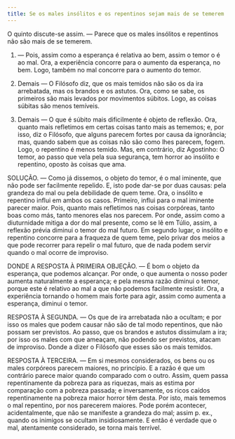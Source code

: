 ```yaml
---
title: Se os males insólitos e os repentinos sejam mais de se temerem
---
```


O quinto discute-se assim. — Parece que os males insólitos e repentinos não são mais de se temerem.  

1. — Pois, assim como a esperança é relativa ao bem, assim o temor o é ao mal. Ora, a experiência concorre para o aumento da esperança, no bem. Logo, também no mal concorre para o aumento do temor. 

2. Demais — O Filósofo diz, que os mais temidos não são os da ira arrebatada, mas os brandos e os astutos. Ora, como se sabe, os primeiros são mais levados por movimentos súbitos. Logo, as coisas súbitas são menos temíveis.  

3. Demais — O que é súbito mais dificilmente é objeto de reflexão. Ora, quanto mais refletimos em certas coisas tanto mais as tememos; e, por isso, diz o Filósofo, que alguns parecem fortes por causa da ignorância; mas, quando sabem que as coisas não são como lhes parecem, fogem. Logo, o repentino é menos temido.  Mas, em contrário, diz Agostinho: O temor, ao passo que vela pela sua segurança, tem horror ao insólito e repentino, oposto às coisas que ama.  

SOLUÇÃO. — Como já dissemos, o objeto do temor, é o mal iminente, que não pode ser facilmente repelido. E, isto pode dar-se por duas causas: pela grandeza do mal ou pela debilidade de quem teme. Ora, o insólito e repentino influi em ambos os casos. Primeiro, influi para o mal iminente parecer maior. Pois, quanto mais refletimos nas coisas corpóreas, tanto boas como más, tanto menores elas nos parecem. Por onde, assim como a diuturnidade mitiga a dor do mal presente, como se lê em Túlio, assim, a reflexão prévia diminui o temor do mal futuro. Em segundo lugar, o insólito e repentino concorre para a fraqueza de quem teme, pelo privar dos meios a que pode recorrer para repelir o mal futuro, que de nada podem servir quando o mal ocorre de improviso.  

DONDE A RESPOSTA À PRIMEIRA OBJEÇÃO. — É bom o objeto da esperança, que podemos alcançar. Por onde, o que aumenta o nosso poder aumenta naturalmente a esperança; e pela mesma razão diminui o temor, porque este é relativo ao mal a que não podemos facilmente resistir. Ora, a experiência tornando o homem mais forte para agir, assim como aumenta a esperança, diminui o temor.  

RESPOSTA À SEGUNDA. — Os que de ira arrebatada não a ocultam; e por isso os males que podem causar não são de tal modo repentinos, que não possam ser previstos. Ao passo, que os brandos e astutos dissimulam a ira; por isso os males com que ameaçam, não podendo ser previstos, atacam de improviso. Donde a dizer o Filósofo que esses são os mais temidos.  

RESPOSTA À TERCEIRA. — Em si mesmos considerados, os bens ou os males corpóreos parecem maiores, no princípio. E a razão é que um contrário parece maior quando comparado com o outro. Assim, quem passa repentinamente da pobreza para as riquezas, mais as estima por comparação com a pobreza passada; e inversamente, os ricos caídos repentinamente na pobreza maior horror têm desta. Por isto, mais tememos o mal repentino, por nos parecerem maiores. Pode porém acontecer, acidentalmente, que não se manifeste a grandeza do mal; assim p. ex., quando os inimigos se ocultam insidiosamente. E então é verdade que o mal, atentamente considerado, se torna mais terrível.